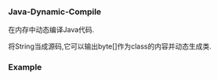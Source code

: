 ### Java-Dynamic-Compile

在内存中动态编译Java代码.

将String当成源码,它可以输出byte[]作为class的内容并动态生成类.

### Example

```java

```

